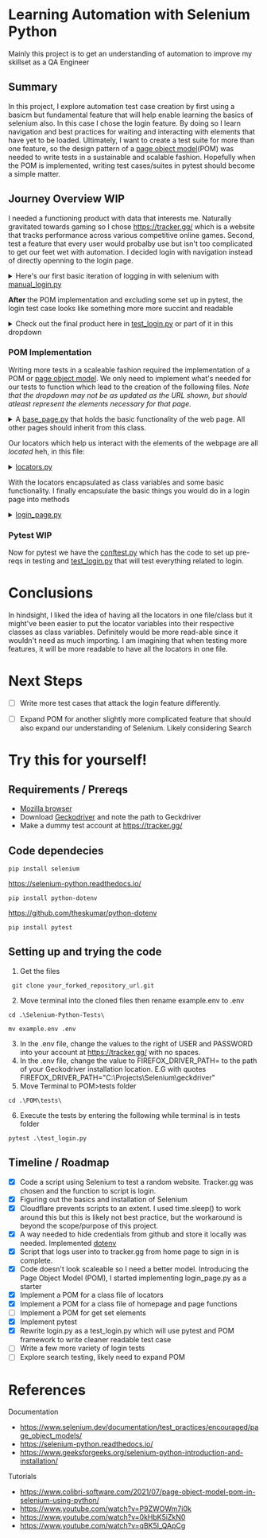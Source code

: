 # Learning Automation with Selenium Python
Mainly this project is to get an understanding of automation to improve my skillset as a QA Engineer

## Summary
In this project, I explore automation test case creation by first using a basicm but fundamental feature that will help enable learning the basics of selenium also. In this case I chose the login feature. By doing so I learn navigation and best practices for waiting and interacting with elements that have yet to be loaded. Ultimately, I want to create a test suite for more than one feature, so the design pattern of a [page object model](https://www.selenium.dev/documentation/test_practices/encouraged/page_object_models)(POM) was needed to write tests in a sustainable and scalable fashion. Hopefully when the POM is implemented, writing test cases/suites in pytest should become a simple matter.

## Journey Overview WIP

I needed a functioning product with data that interests me. Naturally gravitated towards gaming so I chose <https://tracker.gg/> which is a website that tracks performance across various competitive online games. Second, test a feature that every user would probalby use but isn't too complicated to get our feet wet with automation. I decided login with navigation instead of directly openning to the login page. 
<details>
  <summary>Here's our first basic iteration of logging in with selenium with <a href="https://github.com/Banandy-w/Selenium-Python-Tests/blob/main/manual_login.py"> manual_login.py</a></summary>
  <br>
  
  
  ```python

import time, os
from dotenv import load_dotenv
from selenium import webdriver
from selenium.webdriver.common.keys import Keys 
from selenium.webdriver.common.by import By
from selenium.webdriver.support.wait import WebDriverWait
from selenium.webdriver.support import expected_conditions as EC
from selenium.common.exceptions import NoSuchElementException, TimeoutException

load_dotenv()
userName = os.getenv("USER")
password = os.getenv("PASSWORD")

# Step 1 Navigate to tracker.gg
## We can definitely just open the login page directly but I want to explore the navigation functionality of selenium
print('Openning firefox on page tracker.gg')
driver = webdriver.Firefox()
driver.get('https://tracker.gg/')


# Step 2 Select login and click on it
print('Scanning for login element')
element = driver.find_element(By.CSS_SELECTOR,'.trn-game-bar-auth')
element.send_keys(Keys.RETURN)


# Driver doesn't wait for page to load so need to learn how to wait until element appears
# Step 3 Wait for page to load
wait = WebDriverWait(driver, 15)
print("Waiting for page to load")
element = wait.until(EC.presence_of_element_located((By.CSS_SELECTOR, "input.trn-input:nth-child(1)")))


# Step 4 Entering login data
# Need to wait for cloudflare to finish loading before we can enter the information
# Using sleep isn't best practice in terms of automation but cloudflare seems to be made to prevent bot purposes like this. As the following doesn't work
#wait.until(EC.visibility_of_element_located((By.CLASS_NAME, 'success-circle')))
print("Waiting for cloudflare to load")
time.sleep(2)


print('Entering Username and Password')
element.send_keys(userName)
element = driver.find_element(By.CSS_SELECTOR,'input.trn-input:nth-child(2)').send_keys(password,Keys.RETURN)

# Step 5 Verify login was successful
# Verify by checking user icon element
# Note to self: maybe a more surefire way maybe would be to use cookies. 
try:
    element = wait.until(EC.presence_of_element_located((By.CLASS_NAME, 'trn-game-bar-user')))
    element = driver.find_element(By.CSS_SELECTOR, '.trn-game-bar-user__container')
except TimeoutException:
    print('Test failed due to timeout. Likely due to cloudflare')
except NoSuchElementException:
    print('Test Failed. User is not logged in')
else:
    print('Success! Signed in. Browser will now close in 5s')
    time.sleep(5)
    driver.quit()
  ```
</details>

**After** the POM implementation and excluding some set up in pytest, the login test case looks like something more more succint and readable


<details>
  <summary>Check out the final product here in <a href=https://github.com/Banandy-w/Selenium-Python-Tests/blob/main/POM/tests/test_login.py>test_login.py</a> or part of it in this dropdown</summary>
  <br>
  
  ```python
class Test_Login():

    """Basic tests for login success"""
    def test_login_02_success(self):
        print('Test Login_02_success is starting')

        print('Waiting for cloudflare to load')
        time.sleep(2)

        print('Entering Username and Password')
        self.loginPage.input_username(userName)
        self.loginPage.input_password(password)

        print('Clicking on login')
        self.loginPage.click_login()
        assert self.loginPage.is_visible(LoginLocator.USER_ICON)
        print('Verifying user is logged in')
        print('Test Login_02_success completed')

        
  ```
</details>

### POM Implementation
Writing more tests in a scaleable fashion required the implementation of a POM or [page object model](https://www.selenium.dev/documentation/test_practices/encouraged/page_object_models). We only need to implement what's needed for our tests to function
which lead to the creation of the following files. *Note that the dropdown may not be as updated as the URL shown, but should atleast represent the elements necessary for that page.*
<details>
  <summary>A <a href=https://github.com/Banandy-w/Selenium-Python-Tests/blob/main/POM/pages/base_page.py>base_page.py</a> that holds the basic functionality of the web page. All other pages should inherit from this class.</summary>
  <br>
  
  ```python
  
    from selenium.webdriver.support.wait import WebDriverWait
    from selenium.webdriver.support import expected_conditions as EC
    
    class BasePage():        
        def __init__(self, driver):
            self.driver = driver
            self.wait = WebDriverWait(self.driver, 10)
    
        """Returns True if an elment is visible"""
        def is_visible(self, by_locator):
            element = self.wait.until(EC.visibility_of_element_located(by_locator))
            return bool(element)
        
        """Opens URL"""
        def open_page(self, URL):
            self.driver.get(URL)
  
        """Clicks on given elment locator"""
        def click_on(self, by_locator):
            self.wait.until(EC.element_to_be_clickable(by_locator)).click()

        """Waits for page to load a certain element"""
        def wait_for(self,by_locator):
            self.wait.until(EC.presence_of_element_located(by_locator))

        
  ```
</details>

Our locators which help us interact with the elements of the webpage are all *located* heh, in this file:
<details>
  <summary><a href=https://github.com/Banandy-w/Selenium-Python-Tests/blob/main/POM/pages/login_page.py>locators.py</a></summary>
  <br>
  
  ```python
from selenium.webdriver.common.by import By

"""Holds static data of locators necessary for testing"""
class LoginPageLocators():
    USERNAME_TEXTBOX = (By.CSS_SELECTOR, "input.trn-input:nth-child(1)")
    PASSWORD_TEXTBOX = (By.CSS_SELECTOR,'input.trn-input:nth-child(2)')
    LOGIN_BUTTON = (By.CSS_SELECTOR,"button.trn-button")
    USER_ICON = (By.CLASS_NAME, 'trn-game-bar-user')

class HomePageLocators():
    SIGN_IN_ICON = (By.CSS_SELECTOR,'.trn-game-bar-auth')
    BASE_URL = 'https://tracker.gg/'
        
  ```
</details>

With the locators encapsulated as class variables and some basic functionality. I finally encapsulate the basic things you would do in a login page into methods
<br>

<details>
  <summary><a href=https://github.com/Banandy-w/Selenium-Python-Tests/blob/main/POM/pages/login_page.py>login_page.py</a></summary>
  <br>
  
  ```python

from selenium.webdriver.common.by import By
from POM.pages.locators import LoginPageLocators as Locator
from POM.pages.base_page import BasePage

class LoginPage(BasePage, Locator):

    def __init__(self,driver):
        super().__init__(driver)

    """Inputs text into login textbox"""
    def input_username(self,username):
        self.driver.find_element(*Locator.USERNAME_TEXTBOX).send_keys(username)
    
    """Inputs text into login textbox"""
    def input_password(self,password):
        self.driver.find_element(*Locator.PASSWORD_TEXTBOX).send_keys(password)

    """Clicks on login button"""
    def click_login(self):
        self.driver.find_element(*Locator.LOGIN_BUTTON).click()
        
  ```
</details>



### Pytest WIP
Now for pytest we have the [conftest.py](https://github.com/Banandy-w/Selenium-Python-Tests/blob/main/POM/tests/conftest.py) which has the code to set up pre-reqs in testing and [test_login.py](https://github.com/Banandy-w/Selenium-Python-Tests/blob/main/POM/tests/test_login.py) that will test everything related to login.

# Conclusions
In hindsight, I liked the idea of having all the locators in one file/class but it might've been easier to put the locator variables into their respective classes as class variables. Definitely would be more read-able since it wouldn't need as much importing. I am imagining that when testing more features, it will be more readable to have all the locators in one file.

# Next Steps
- [ ] Write more test cases that attack the login feature differently.
- [ ] Expand POM for another slightly more complicated feature that should also expand our understanding of Selenium. Likely considering Search


# Try this for yourself!
## Requirements / Prereqs
* [Mozilla browser](https://www.mozilla.org/en-US/firefox/new/)
* Download [Geckodriver](https://github.com/mozilla/geckodriver/releases) and note the path to Geckdriver
* Make a dummy test account at https://tracker.gg/
## Code dependecies
~~~
pip install selenium
~~~
https://selenium-python.readthedocs.io/
~~~
pip install python-dotenv
~~~
https://github.com/theskumar/python-dotenv
~~~
pip install pytest
~~~
## Setting up and trying the code
1. Get the files
~~~
 git clone your_forked_repository_url.git
 ~~~
2. Move terminal into the cloned files then rename example.env to .env
 ~~~
 cd .\Selenium-Python-Tests\
 ~~~
 ~~~
 mv example.env .env
 ~~~
3. In the .env file, change the values to the right of USER and PASSWORD into your account at https://tracker.gg/ with no spaces.
4. In the .env file, change the value to FIREFOX_DRIVER_PATH= to the path of your Geckodriver installation location. E.G with quotes FIREFOX_DRIVER_PATH="C:\Projects\Selenium\geckdriver"
5. Move Terminal to POM>tests folder
~~~
cd .\POM\tests\
~~~
6. Execute the tests by entering the following while terminal is in tests folder
~~~
pytest .\test_login.py
~~~

## Timeline / Roadmap
- [x] Code a script using Selenium to test a random website. Tracker.gg was chosen and the function to script is login.
- [x] Figuring out the basics and installation of Selenium
- [x] Cloudflare prevents scripts to an extent. I used time.sleep() to work around this but this is likely not best practice, but the workaround is beyond the scope/purpose of this project.
- [x] A way needed to hide credentials from github and store it locally was needed. Implemented [dotenv](https://github.com/theskumar/python-dotenv)
- [x] Script that logs user into to tracker.gg from home page to sign in is complete.
- [x] Code doesn't look scaleable so I need a better model. Introducing the Page Object Model (POM), I started implementing login_page.py as a starter
- [x] Implement a POM for a class file of locators
- [x] Implement a POM for a class file of homepage and page functions
- [ ] Implement a POM for get set elements
- [x] Implement pytest
- [x] Rewrite login.py as a test_login.py which will use pytest and POM framework to write cleaner readable test case
- [ ] Write a few more variety of login tests
- [ ] Explore search testing, likely need to expand POM

# References
Documentation
* https://www.selenium.dev/documentation/test_practices/encouraged/page_object_models/
* https://selenium-python.readthedocs.io/
* https://www.geeksforgeeks.org/selenium-python-introduction-and-installation/

Tutorials
* https://www.colibri-software.com/2021/07/page-object-model-pom-in-selenium-using-python/
* https://www.youtube.com/watch?v=P9ZWOWm7i0k
* https://www.youtube.com/watch?v=0kHbK5iZkN0
* https://www.youtube.com/watch?v=qBK5I_QApCg

